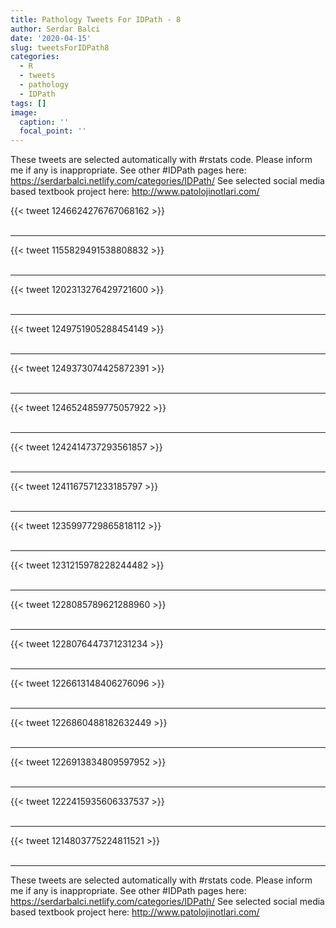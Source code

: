 ```yaml
---
title: Pathology Tweets For IDPath - 8
author: Serdar Balci
date: '2020-04-15'
slug: tweetsForIDPath8
categories:
  - R
  - tweets
  - pathology
  - IDPath
tags: []
image:
  caption: ''
  focal_point: ''
---
```



These tweets are selected automatically with #rstats code. Please inform me if any is inappropriate.
See other #IDPath pages here: https://serdarbalci.netlify.com/categories/IDPath/ 
See selected social media based textbook project here: http://www.patolojinotlari.com/

{{< tweet 1246624276767068162 >}}
<br>
<br>
<hr>
{{< tweet 1155829491538808832 >}}
<br>
<br>
<hr>
{{< tweet 1202313276429721600 >}}
<br>
<br>
<hr>
{{< tweet 1249751905288454149 >}}
<br>
<br>
<hr>
{{< tweet 1249373074425872391 >}}
<br>
<br>
<hr>
{{< tweet 1246524859775057922 >}}
<br>
<br>
<hr>
{{< tweet 1242414737293561857 >}}
<br>
<br>
<hr>
{{< tweet 1241167571233185797 >}}
<br>
<br>
<hr>
{{< tweet 1235997729865818112 >}}
<br>
<br>
<hr>
{{< tweet 1231215978228244482 >}}
<br>
<br>
<hr>
{{< tweet 1228085789621288960 >}}
<br>
<br>
<hr>
{{< tweet 1228076447371231234 >}}
<br>
<br>
<hr>
{{< tweet 1226613148406276096 >}}
<br>
<br>
<hr>
{{< tweet 1226860488182632449 >}}
<br>
<br>
<hr>
{{< tweet 1226913834809597952 >}}
<br>
<br>
<hr>
{{< tweet 1222415935606337537 >}}
<br>
<br>
<hr>
{{< tweet 1214803775224811521 >}}
<br>
<br>
<hr>


These tweets are selected automatically with #rstats code. Please inform me if any is inappropriate.
See other #IDPath pages here: https://serdarbalci.netlify.com/categories/IDPath/ 
See selected social media based textbook project here: http://www.patolojinotlari.com/

